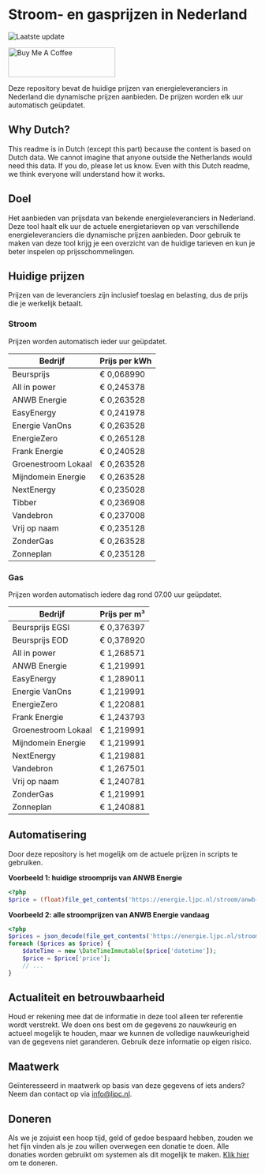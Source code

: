 # Stroom- en gasprijzen in Nederland

![Laatste update](https://img.shields.io/badge/laatste%20update-2024--08--17%2010%3A00%20CET-brightgreen)

<a href="https://www.buymeacoffee.com/Lars-" target="_blank"><img src="https://cdn.buymeacoffee.com/buttons/v2/default-orange.png" alt="Buy Me A Coffee" height="60" style="height: 60px !important;width: 217px !important;" ></a>

Deze repository bevat de huidige prijzen van energieleveranciers in Nederland die dynamische prijzen aanbieden. De prijzen worden elk uur automatisch geüpdatet.

## Why Dutch?

This readme is in Dutch (except this part) because the content is based on Dutch data. We cannot imagine that anyone outside the Netherlands would need this data. If you do, please let us know. Even with this Dutch readme, we think
everyone will understand how it works.

## Doel

Het aanbieden van prijsdata van bekende energieleveranciers in Nederland. Deze tool haalt elk uur de actuele energietarieven op van verschillende energieleveranciers die dynamische prijzen aanbieden. Door gebruik te maken van deze tool
krijg je een overzicht van de huidige tarieven en kun je beter inspelen op prijsschommelingen.

## Huidige prijzen

Prijzen van de leveranciers zijn inclusief toeslag en belasting, dus de prijs die je werkelijk betaalt.

### Stroom

Prijzen worden automatisch ieder uur geüpdatet.

 Bedrijf | Prijs per kWh 
---------|---------------
Beursprijs | € 0,068990
All in power | € 0,245378
ANWB Energie | € 0,263528
EasyEnergy | € 0,241978
Energie VanOns | € 0,263528
EnergieZero | € 0,265128
Frank Energie | € 0,240528
Groenestroom Lokaal | € 0,263528
Mijndomein Energie | € 0,263528
NextEnergy | € 0,235028
Tibber | € 0,236908
Vandebron | € 0,237008
Vrij op naam | € 0,235128
ZonderGas | € 0,263528
Zonneplan | € 0,235128


### Gas

Prijzen worden automatisch iedere dag rond 07.00 uur geüpdatet.

 Bedrijf | Prijs per m³ 
---------|--------------
Beursprijs EGSI | € 0,376397
Beursprijs EOD | € 0,378920
All in power | € 1,268571
ANWB Energie | € 1,219991
EasyEnergy | € 1,289011
Energie VanOns | € 1,219991
EnergieZero | € 1,220881
Frank Energie | € 1,243793
Groenestroom Lokaal | € 1,219991
Mijndomein Energie | € 1,219991
NextEnergy | € 1,219881
Vandebron | € 1,267501
Vrij op naam | € 1,240781
ZonderGas | € 1,219991
Zonneplan | € 1,240881


## Automatisering

Door deze repository is het mogelijk om de actuele prijzen in scripts te gebruiken.

**Voorbeeld 1: huidige stroomprijs van ANWB Energie**

```php
<?php
$price = (float)file_get_contents('https://energie.ljpc.nl/stroom/anwb-energie-nu.txt');

```

**Voorbeeld 2: alle stroomprijzen van ANWB Energie vandaag**

```php
<?php
$prices = json_decode(file_get_contents('https://energie.ljpc.nl/stroom/all-in-power-vandaag.json'),true);
foreach ($prices as $price) {
    $dateTime = new \DateTimeImmutable($price['datetime']);
    $price = $price['price'];
    // ...
}
```

## Actualiteit en betrouwbaarheid

Houd er rekening mee dat de informatie in deze tool alleen ter referentie wordt verstrekt. We doen ons best om de gegevens zo nauwkeurig en actueel mogelijk te houden, maar we kunnen de volledige nauwkeurigheid van de gegevens niet
garanderen. Gebruik deze informatie op eigen risico.

## Maatwerk

Geïnteresseerd in maatwerk op basis van deze gegevens of iets anders? Neem dan contact op
via [info@ljpc.nl](mailto:info@ljpc.nl?subject=Energie%20prijzen).

## Doneren

Als we je zojuist een hoop tijd, geld of gedoe bespaard hebben, zouden we het fijn vinden als je zou willen overwegen een
donatie te doen. Alle donaties worden gebruikt om systemen als dit mogelijk te
maken. [Klik hier](https://www.buymeacoffee.com/Lars-) om te doneren.
